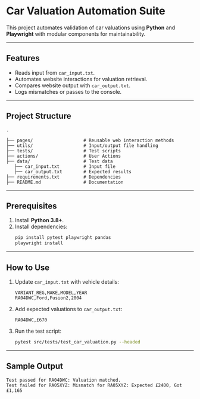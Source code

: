 
# Car Valuation Automation Suite

This project automates validation of car valuations using **Python** and **Playwright** with modular components for maintainability.

---

## Features
- Reads input from `car_input.txt`.
- Automates website interactions for valuation retrieval.
- Compares website output with `car_output.txt`.
- Logs mismatches or passes to the console.

---

## Project Structure
```plaintext
.

├── pages/                   # Reusable web interaction methods
├── utils/                   # Input/output file handling
├── tests/                   # Test scripts
├── actions/                 # User Actions 
├── data/                    # Test data
   ├── car_input.txt         # Input file
   ├── car_output.txt        # Expected results             
├── requirements.txt         # Dependencies
├── README.md                # Documentation
```

---

## Prerequisites
1. Install **Python 3.8+**.
2. Install dependencies:
   ```bash
   pip install pytest playwright pandas
   playwright install
   ```

---

## How to Use
1. Update `car_input.txt` with vehicle details:
   ```plaintext
   VARIANT_REG,MAKE,MODEL,YEAR
   RA04DWC,Ford,Fusion2,2004
   ```
2. Add expected valuations to `car_output.txt`:
   ```plaintext
   RA04DWC,£670
   ```
3. Run the test script:
   ```bash
   pytest src/tests/test_car_valuation.py --headed
   ```

---

## Sample Output
```plaintext
Test passed for RA04DWC: Valuation matched.
Test failed for RA05XYZ: Mismatch for RA05XYZ: Expected £2400, Got £1,165
```

